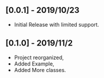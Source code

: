 ## [0.0.1] - 2019/10/23

- Initial Release with limited support.

## [0.1.0] - 2019/11/2

- Project reorganized,
- Added Example,
- Added More classes.
